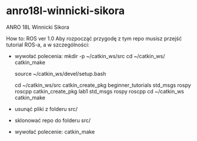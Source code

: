 # anro18l-winnicki-sikora
ANRO 18L Winnicki Sikora

How to: ROS ver 1.0
Aby rozpocząć przygodę z tym repo musisz przejść tutorial ROS-a, a w szczególności: 
 - wywołać polecenia: 
    mkdir -p ~/catkin_ws/src
    cd ~/catkin_ws/
    catkin_make
    
    source ~/catkin_ws/devel/setup.bash
    
    cd ~/catkin_ws/src
    catkin_create_pkg beginner_tutorials std_msgs rospy roscpp
    catkin_create_pkg lab1 std_msgs rospy roscpp
    cd ~/catkin_ws
    catkin_make
    
 - usunąć pliki z folderu src/
 - sklonować repo do folderu src/
 - wywołać polecenie:
    catkin_make
